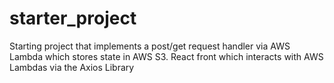 # starter_project


Starting project that implements a post/get request handler via AWS Lambda which stores state in AWS S3. React front which interacts with AWS Lambdas via the Axios Library
